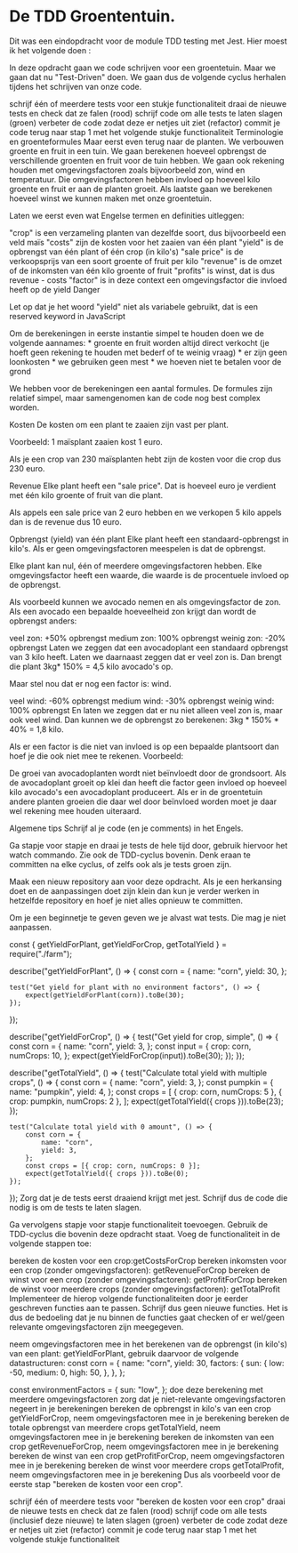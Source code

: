 # De TDD Groententuin.

Dit was een eindopdracht voor de module TDD testing met Jest. Hier moest ik het volgende doen :


In deze opdracht gaan we code schrijven voor een groentetuin. Maar we gaan dat nu "Test-Driven" doen. We gaan dus de volgende cyclus herhalen tijdens het schrijven van onze code.

schrijf één of meerdere tests voor een stukje functionaliteit
draai de nieuwe tests en check dat ze falen (rood)
schrijf code om alle tests te laten slagen (groen)
verbeter de code zodat deze er netjes uit ziet (refactor)
commit je code
terug naar stap 1 met het volgende stukje functionaliteit
Terminologie en groenteformules
Maar eerst even terug naar de planten. We verbouwen groente en fruit in een tuin. We gaan berekenen hoeveel opbrengst de verschillende groenten en fruit voor de tuin hebben. We gaan ook rekening houden met omgevingsfactoren zoals bijvoorbeeld zon, wind en temperatuur. Die omgevingsfactoren hebben invloed op hoeveel kilo groente en fruit er aan de planten groeit. Als laatste gaan we berekenen hoeveel winst we kunnen maken met onze groentetuin.

Laten we eerst even wat Engelse termen en definities uitleggen:

"crop" is een verzameling planten van dezelfde soort, dus bijvoorbeeld een veld maïs
"costs" zijn de kosten voor het zaaien van één plant
"yield" is de opbrengst van één plant of één crop (in kilo's)
"sale price" is de verkoopsprijs van een soort groente of fruit per kilo
"revenue" is de omzet of de inkomsten van één kilo groente of fruit
"profits" is winst, dat is dus revenue - costs
"factor" is in deze context een omgevingsfactor die invloed heeft op de yield
Danger

Let op dat je het woord "yield" niet als variabele gebruikt, dat is een reserved keyword in JavaScript

Om de berekeningen in eerste instantie simpel te houden doen we de volgende aannames: * groente en fruit worden altijd direct verkocht (je hoeft geen rekening te houden met bederf of te weinig vraag) * er zijn geen loonkosten * we gebruiken geen mest * we hoeven niet te betalen voor de grond

We hebben voor de berekeningen een aantal formules. De formules zijn relatief simpel, maar samengenomen kan de code nog best complex worden.

Kosten
De kosten om een plant te zaaien zijn vast per plant.

Voorbeeld: 1 maïsplant zaaien kost 1 euro.

Als je een crop van 230 maïsplanten hebt zijn de kosten voor die crop dus 230 euro.

Revenue
Elke plant heeft een "sale price". Dat is hoeveel euro je verdient met één kilo groente of fruit van die plant.

Als appels een sale price van 2 euro hebben en we verkopen 5 kilo appels dan is de revenue dus 10 euro.

Opbrengst (yield) van één plant
Elke plant heeft een standaard-opbrengst in kilo's. Als er geen omgevingsfactoren meespelen is dat de opbrengst.

Elke plant kan nul, één of meerdere omgevingsfactoren hebben. Elke omgevingsfactor heeft een waarde, die waarde is de procentuele invloed op de opbrengst.

Als voorbeeld kunnen we avocado nemen en als omgevingsfactor de zon. Als een avocado een bepaalde hoeveelheid zon krijgt dan wordt de opbrengst anders:

veel zon: +50% opbrengst
medium zon: 100% opbrengst
weinig zon: -20% opbrengst
Laten we zeggen dat een avocadoplant een standaard opbrengst van 3 kilo heeft. Laten we daarnaast zeggen dat er veel zon is. Dan brengt die plant 3kg* 150% = 4,5 kilo avocado's op.

Maar stel nou dat er nog een factor is: wind.

veel wind: -60% opbrengst
medium wind: -30% opbrengst
weinig wind: 100% opbrengst
En laten we zeggen dat er nu niet alleen veel zon is, maar ook veel wind. Dan kunnen we de opbrengst zo berekenen: 3kg * 150% * 40% = 1,8 kilo.

Als er een factor is die niet van invloed is op een bepaalde plantsoort dan hoef je die ook niet mee te rekenen. Voorbeeld:

De groei van avocadoplanten wordt niet beïnvloedt door de grondsoort. Als de avocadoplant groeit op klei dan heeft die factor geen invloed op hoeveel kilo avocado's een avocadoplant produceert. Als er in de groentetuin andere planten groeien die daar wel door beïnvloed worden moet je daar wel rekening mee houden uiteraard.

Algemene tips
Schrijf al je code (en je comments) in het Engels.

Ga stapje voor stapje en draai je tests de hele tijd door, gebruik hiervoor het watch commando. Zie ook de TDD-cyclus bovenin. Denk eraan te committen na elke cyclus, of zelfs ook als je tests groen zijn.

Maak een nieuw repository aan voor deze opdracht. Als je een herkansing doet en de aanpassingen doet zijn klein dan kun je verder werken in hetzelfde repository en hoef je niet alles opnieuw te committen.

Om je een beginnetje te geven geven we je alvast wat tests. Die mag je niet aanpassen.

const { getYieldForPlant, getYieldForCrop, getTotalYield } = require("./farm");

describe("getYieldForPlant", () => {
    const corn = {
        name: "corn",
        yield: 30,
    };

    test("Get yield for plant with no environment factors", () => {
        expect(getYieldForPlant(corn)).toBe(30);
    });
});

describe("getYieldForCrop", () => {
    test("Get yield for crop, simple", () => {
        const corn = {
            name: "corn",
            yield: 3,
        };
        const input = {
            crop: corn,
            numCrops: 10,
        };
        expect(getYieldForCrop(input)).toBe(30);
    });
});

describe("getTotalYield", () => {
    test("Calculate total yield with multiple crops", () => {
        const corn = {
            name: "corn",
            yield: 3,
        };
        const pumpkin = {
            name: "pumpkin",
            yield: 4,
        };
        const crops = [
            { crop: corn, numCrops: 5 },
            { crop: pumpkin, numCrops: 2 },
        ];
        expect(getTotalYield({ crops })).toBe(23);
    });

    test("Calculate total yield with 0 amount", () => {
        const corn = {
            name: "corn",
            yield: 3,
        };
        const crops = [{ crop: corn, numCrops: 0 }];
        expect(getTotalYield({ crops })).toBe(0);
    });
});
Zorg dat je de tests eerst draaiend krijgt met jest. Schrijf dus de code die nodig is om de tests te laten slagen.

Ga vervolgens stapje voor stapje functionaliteit toevoegen. Gebruik de TDD-cyclus die bovenin deze opdracht staat. Voeg de functionaliteit in de volgende stappen toe:

bereken de kosten voor een crop:getCostsForCrop
bereken inkomsten voor een crop (zonder omgevingsfactoren): getRevenueForCrop
bereken de winst voor een crop (zonder omgevingsfactoren): getProfitForCrop
bereken de winst voor meerdere crops (zonder omgevingsfactoren): getTotalProfit
Implementeer de hierop volgende functionaliteiten door je eerder geschreven functies aan te passen. Schrijf dus geen nieuwe functies. Het is dus de bedoeling dat je nu binnen de functies gaat checken of er wel/geen relevante omgevingsfactoren zijn meegegeven.

neem omgevingsfactoren mee in het berekenen van de opbrengst (in kilo's) van een plant: getYieldForPlant, gebruik daarvoor de volgende datastructuren:
const corn = {
  name: "corn",
  yield: 30,
  factors: {
    sun: {
      low: -50,
      medium: 0,
      high: 50,
    },
  },
};

const environmentFactors = {
  sun: "low",
};
doe deze berekening met meerdere omgevingsfactoren
zorg dat je niet-relevante omgevingsfactoren negeert in je berekeningen
bereken de opbrengst in kilo's van een crop getYieldForCrop, neem omgevingsfactoren mee in je berekening
bereken de totale opbrengst van meerdere crops getTotalYield, neem omgevingsfactoren mee in je berekening
bereken de inkomsten van een crop getRevenueForCrop, neem omgevingsfactoren mee in je berekening
bereken de winst van een crop getProfitForCrop, neem omgevingsfactoren mee in je berekening
bereken de winst voor meerdere crops getTotalProfit, neem omgevingsfactoren mee in je berekening
Dus als voorbeeld voor de eerste stap "bereken de kosten voor een crop".

schrijf één of meerdere tests voor "bereken de kosten voor een crop"
draai de nieuwe tests en check dat ze falen (rood)
schrijf code om alle tests (inclusief deze nieuwe) te laten slagen (groen)
verbeter de code zodat deze er netjes uit ziet (refactor)
commit je code
terug naar stap 1 met het volgende stukje functionaliteit

